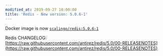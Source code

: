 ```yaml
---
modified_at: 2019-09-27 10:00:00
title: 'Redis - New version: 5.0.6-1'
---
```


Docker image is now [`scalingo/redis:5.0.6-1`](https://hub.docker.com/r/scalingo/redis/)

Redis CHANGELOG:
[https://raw.githubusercontent.com/antirez/redis/5.0/00-RELEASENOTES](https://raw.githubusercontent.com/antirez/redis/5.0/00-RELEASENOTES)
